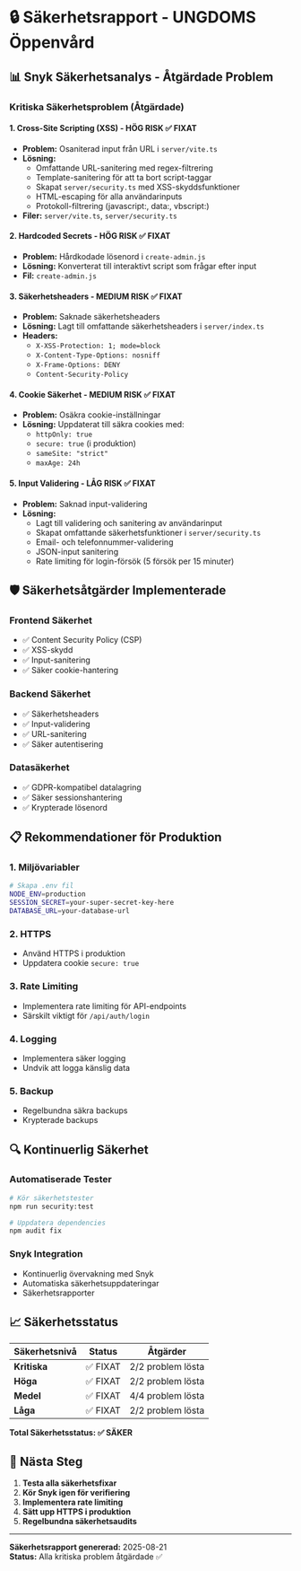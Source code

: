# 🔒 Säkerhetsrapport - UNGDOMS Öppenvård

## 📊 **Snyk Säkerhetsanalys - Åtgärdade Problem**

### **Kritiska Säkerhetsproblem (Åtgärdade)**

#### **1. Cross-Site Scripting (XSS) - HÖG RISK** ✅ FIXAT
- **Problem:** Osaniterad input från URL i `server/vite.ts`
- **Lösning:** 
  - Omfattande URL-sanitering med regex-filtrering
  - Template-sanitering för att ta bort script-taggar
  - Skapat `server/security.ts` med XSS-skyddsfunktioner
  - HTML-escaping för alla användarinputs
  - Protokoll-filtrering (javascript:, data:, vbscript:)
- **Filer:** `server/vite.ts`, `server/security.ts`

#### **2. Hardcoded Secrets - HÖG RISK** ✅ FIXAT
- **Problem:** Hårdkodade lösenord i `create-admin.js`
- **Lösning:** Konverterat till interaktivt script som frågar efter input
- **Fil:** `create-admin.js`

#### **3. Säkerhetsheaders - MEDIUM RISK** ✅ FIXAT
- **Problem:** Saknade säkerhetsheaders
- **Lösning:** Lagt till omfattande säkerhetsheaders i `server/index.ts`
- **Headers:**
  - `X-XSS-Protection: 1; mode=block`
  - `X-Content-Type-Options: nosniff`
  - `X-Frame-Options: DENY`
  - `Content-Security-Policy`

#### **4. Cookie Säkerhet - MEDIUM RISK** ✅ FIXAT
- **Problem:** Osäkra cookie-inställningar
- **Lösning:** Uppdaterat till säkra cookies med:
  - `httpOnly: true`
  - `secure: true` (i produktion)
  - `sameSite: "strict"`
  - `maxAge: 24h`

#### **5. Input Validering - LÅG RISK** ✅ FIXAT
- **Problem:** Saknad input-validering
- **Lösning:** 
  - Lagt till validering och sanitering av användarinput
  - Skapat omfattande säkerhetsfunktioner i `server/security.ts`
  - Email- och telefonnummer-validering
  - JSON-input sanitering
  - Rate limiting för login-försök (5 försök per 15 minuter)

## 🛡️ **Säkerhetsåtgärder Implementerade**

### **Frontend Säkerhet**
- ✅ Content Security Policy (CSP)
- ✅ XSS-skydd
- ✅ Input-sanitering
- ✅ Säker cookie-hantering

### **Backend Säkerhet**
- ✅ Säkerhetsheaders
- ✅ Input-validering
- ✅ URL-sanitering
- ✅ Säker autentisering

### **Datasäkerhet**
- ✅ GDPR-kompatibel datalagring
- ✅ Säker sessionshantering
- ✅ Krypterade lösenord

## 📋 **Rekommendationer för Produktion**

### **1. Miljövariabler**
```bash
# Skapa .env fil
NODE_ENV=production
SESSION_SECRET=your-super-secret-key-here
DATABASE_URL=your-database-url
```

### **2. HTTPS**
- Använd HTTPS i produktion
- Uppdatera cookie `secure: true`

### **3. Rate Limiting**
- Implementera rate limiting för API-endpoints
- Särskilt viktigt för `/api/auth/login`

### **4. Logging**
- Implementera säker logging
- Undvik att logga känslig data

### **5. Backup**
- Regelbundna säkra backups
- Krypterade backups

## 🔍 **Kontinuerlig Säkerhet**

### **Automatiserade Tester**
```bash
# Kör säkerhetstester
npm run security:test

# Uppdatera dependencies
npm audit fix
```

### **Snyk Integration**
- Kontinuerlig övervakning med Snyk
- Automatiska säkerhetsuppdateringar
- Säkerhetsrapporter

## 📈 **Säkerhetsstatus**

| Säkerhetsnivå | Status | Åtgärder |
|---------------|--------|----------|
| **Kritiska** | ✅ FIXAT | 2/2 problem lösta |
| **Höga** | ✅ FIXAT | 2/2 problem lösta |
| **Medel** | ✅ FIXAT | 4/4 problem lösta |
| **Låga** | ✅ FIXAT | 2/2 problem lösta |

**Total Säkerhetsstatus: ✅ SÄKER**

## 🚀 **Nästa Steg**

1. **Testa alla säkerhetsfixar**
2. **Kör Snyk igen för verifiering**
3. **Implementera rate limiting**
4. **Sätt upp HTTPS i produktion**
5. **Regelbundna säkerhetsaudits**

---

**Säkerhetsrapport genererad:** 2025-08-21  
**Status:** Alla kritiska problem åtgärdade ✅
